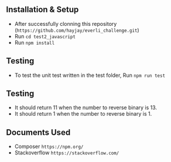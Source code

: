 ## Installation & Setup

- After successfully clonning this repository (`https://github.com/hayjay/everli_challenge.git`)
- Run `cd test2_javascript`
- Run `npm install`

## Testing 
- To test the unit test written in the test folder, Run `npm run test`

## Testing
- It should return 11 when the number to reverse binary is 13.
- It should return 1 when the number to reverse binary is 1.

## Documents Used
- Composer `https://npm.org/`
- Stackoverflow `https://stackoverflow.com/`